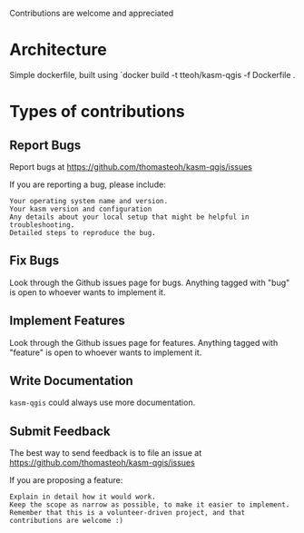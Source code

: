 Contributions are welcome and appreciated

# Architecture

Simple dockerfile, built using `docker build -t tteoh/kasm-qgis -f Dockerfile .

# Types of contributions

## Report Bugs

Report bugs at https://github.com/thomasteoh/kasm-qgis/issues

If you are reporting a bug, please include:

    Your operating system name and version.
    Your kasm version and configuration
    Any details about your local setup that might be helpful in troubleshooting.
    Detailed steps to reproduce the bug.

## Fix Bugs

Look through the Github issues page for bugs. Anything tagged with "bug" is open to whoever wants to implement it.

## Implement Features

Look through the Github issues page for features. Anything tagged with "feature" is open to whoever wants to implement it.

## Write Documentation

`kasm-qgis` could always use more documentation.

## Submit Feedback

The best way to send feedback is to file an issue at https://github.com/thomasteoh/kasm-qgis/issues

If you are proposing a feature:

    Explain in detail how it would work.
    Keep the scope as narrow as possible, to make it easier to implement.
    Remember that this is a volunteer-driven project, and that contributions are welcome :)
